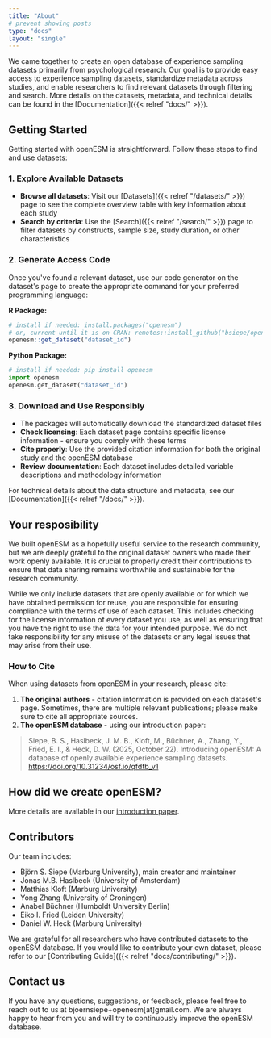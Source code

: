 ```yaml
---
title: "About"
# prevent showing posts
type: "docs"
layout: "single"
---
```


We came together to create an open database of experience sampling datasets primarily from psychological research. Our goal is to provide easy access to experience sampling datasets, standardize metadata across studies, and enable researchers to find relevant datasets through filtering and search. More details on the datasets, metadata, and technical details can be found in the [Documentation]({{< relref "docs/" >}}).

## Getting Started

Getting started with openESM is straightforward. Follow these steps to find and use datasets:

### 1. Explore Available Datasets
- **Browse all datasets**: Visit our [Datasets]({{< relref "/datasets/" >}}) page to see the complete overview table with key information about each study
- **Search by criteria**: Use the [Search]({{< relref "/search/" >}}) page to filter datasets by constructs, sample size, study duration, or other characteristics

### 2. Generate Access Code
Once you've found a relevant dataset, use our code generator on the dataset's page to create the appropriate command for your preferred programming language:

**R Package:**
```r
# install if needed: install.packages("openesm")
# or, current until it is on CRAN: remotes::install_github("bsiepe/openesm")
openesm::get_dataset("dataset_id")
```

**Python Package:**
```python
# install if needed: pip install openesm
import openesm
openesm.get_dataset("dataset_id")
```

### 3. Download and Use Responsibly
- The packages will automatically download the standardized dataset files
- **Check licensing**: Each dataset page contains specific license information - ensure you comply with these terms
- **Cite properly**: Use the provided citation information for both the original study and the openESM database
- **Review documentation**: Each dataset includes detailed variable descriptions and methodology information

For technical details about the data structure and metadata, see our [Documentation]({{< relref "/docs/" >}}).

## Your resposibility
We built openESM as a hopefully useful service to the research community, but we are deeply grateful to the original dataset owners who made their work openly available. It is crucial to properly credit their contributions to ensure that data sharing remains worthwhile and sustainable for the research community.

While we only include datasets that are openly available or for which we have obtained permission for reuse, you are responsible for ensuring compliance with the terms of use of each dataset. This includes checking for the license information of every dataset you use, as well as ensuring that you have the right to use the data for your intended purpose. We do not take responsibility for any misuse of the datasets or any legal issues that may arise from their use.

### How to Cite

When using datasets from openESM in your research, please cite:

1. **The original authors** - citation information is provided on each dataset's page. Sometimes, there are multiple relevant publications; please make sure to cite all appropriate sources.
2. **The openESM database** - using our introduction paper:


> Siepe, B. S., Haslbeck, J. M. B., Kloft, M., Büchner, A., Zhang, Y., Fried, E. I., & Heck, D. W. (2025, October 22). Introducing openESM: A database of openly available experience sampling datasets. https://doi.org/10.31234/osf.io/qfdtb_v1


## How did we create openESM?
More details are available in our [introduction paper](https://doi.org/10.31234/osf.io/qfdtb_v1).


## Contributors

Our team includes: 
- Björn S. Siepe (Marburg University), main creator and maintainer
- Jonas M.B. Haslbeck (University of Amsterdam)
- Matthias Kloft (Marburg University)
- Yong Zhang (University of Groningen)
- Anabel Büchner (Humboldt University Berlin)
- Eiko I. Fried (Leiden University)
- Daniel W. Heck (Marburg University)

We are grateful for all researchers who have contributed datasets to the openESM database. If you would like to contribute your own dataset, please refer to our [Contributing Guide]({{< relref "docs/contributing/" >}}).

## Contact us
If you have any questions, suggestions, or feedback, please feel free to reach out to us at bjoernsiepe+openesm[at]gmail.com. We are always happy to hear from you and will try to continuously improve the openESM database.